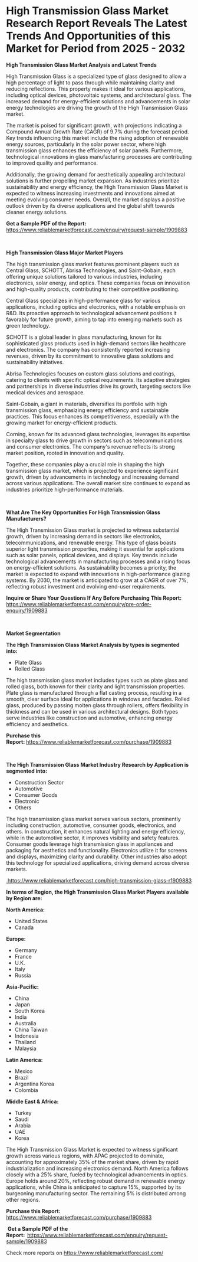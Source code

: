 <p><h1>High Transmission Glass Market Research Report Reveals The Latest Trends And Opportunities of this Market for Period from 2025 - 2032</h1></p><p><strong>High Transmission Glass Market Analysis and Latest Trends</strong></p>
<p><p>High Transmission Glass is a specialized type of glass designed to allow a high percentage of light to pass through while maintaining clarity and reducing reflections. This property makes it ideal for various applications, including optical devices, photovoltaic systems, and architectural glass. The increased demand for energy-efficient solutions and advancements in solar energy technologies are driving the growth of the High Transmission Glass market.</p><p>The market is poised for significant growth, with projections indicating a Compound Annual Growth Rate (CAGR) of 9.7% during the forecast period. Key trends influencing this market include the rising adoption of renewable energy sources, particularly in the solar power sector, where high transmission glass enhances the efficiency of solar panels. Furthermore, technological innovations in glass manufacturing processes are contributing to improved quality and performance.</p><p>Additionally, the growing demand for aesthetically appealing architectural solutions is further propelling market expansion. As industries prioritize sustainability and energy efficiency, the High Transmission Glass Market is expected to witness increasing investments and innovations aimed at meeting evolving consumer needs. Overall, the market displays a positive outlook driven by its diverse applications and the global shift towards cleaner energy solutions.</p></p>
<p><strong>Get a Sample PDF of the Report:&nbsp;</strong> <a href="https://www.reliablemarketforecast.com/enquiry/request-sample/1909883?utm_campaign=3123&utm_medium=2&utm_source=Github&utm_content=ia&utm_term=01042025&utm_id=high-transmission-glass">https://www.reliablemarketforecast.com/enquiry/request-sample/1909883</a></p>
<p>&nbsp;</p>
<p><strong>High Transmission Glass Major Market Players</strong></p>
<p><p>The high transmission glass market features prominent players such as Central Glass, SCHOTT, Abrisa Technologies, and Saint-Gobain, each offering unique solutions tailored to various industries, including electronics, solar energy, and optics. These companies focus on innovation and high-quality products, contributing to their competitive positioning.</p><p>Central Glass specializes in high-performance glass for various applications, including optics and electronics, with a notable emphasis on R&D. Its proactive approach to technological advancement positions it favorably for future growth, aiming to tap into emerging markets such as green technology.</p><p>SCHOTT is a global leader in glass manufacturing, known for its sophisticated glass products used in high-demand sectors like healthcare and electronics. The company has consistently reported increasing revenues, driven by its commitment to innovative glass solutions and sustainability initiatives.</p><p>Abrisa Technologies focuses on custom glass solutions and coatings, catering to clients with specific optical requirements. Its adaptive strategies and partnerships in diverse industries drive its growth, targeting sectors like medical devices and aerospace.</p><p>Saint-Gobain, a giant in materials, diversifies its portfolio with high transmission glass, emphasizing energy efficiency and sustainable practices. This focus enhances its competitiveness, especially with the growing market for energy-efficient products.</p><p>Corning, known for its advanced glass technologies, leverages its expertise in specialty glass to drive growth in sectors such as telecommunications and consumer electronics. The company's revenue reflects its strong market position, rooted in innovation and quality.</p><p>Together, these companies play a crucial role in shaping the high transmission glass market, which is projected to experience significant growth, driven by advancements in technology and increasing demand across various applications. The overall market size continues to expand as industries prioritize high-performance materials.</p></p>
<p>&nbsp;</p>
<p><strong>What Are The Key Opportunities For High Transmission Glass Manufacturers?</strong></p>
<p><p>The High Transmission Glass market is projected to witness substantial growth, driven by increasing demand in sectors like electronics, telecommunications, and renewable energy. This type of glass boasts superior light transmission properties, making it essential for applications such as solar panels, optical devices, and displays. Key trends include technological advancements in manufacturing processes and a rising focus on energy-efficient solutions. As sustainability becomes a priority, the market is expected to expand with innovations in high-performance glazing systems. By 2030, the market is anticipated to grow at a CAGR of over 7%, reflecting robust investment and evolving end-user requirements.</p></p>
<p><strong>Inquire or Share Your Questions If Any Before Purchasing This Report:</strong> <a href="https://www.reliablemarketforecast.com/enquiry/pre-order-enquiry/1909883?utm_campaign=3123&utm_medium=2&utm_source=Github&utm_content=ia&utm_term=01042025&utm_id=high-transmission-glass">https://www.reliablemarketforecast.com/enquiry/pre-order-enquiry/1909883</a></p>
<p>&nbsp;</p>
<p><strong>Market Segmentation</strong></p>
<p><strong>The High Transmission Glass Market Analysis by types is segmented into:</strong></p>
<p><ul><li>Plate Glass</li><li>Rolled Glass</li></ul></p>
<p><p>The high transmission glass market includes types such as plate glass and rolled glass, both known for their clarity and light transmission properties. Plate glass is manufactured through a flat casting process, resulting in a smooth, clear surface ideal for applications in windows and facades. Rolled glass, produced by passing molten glass through rollers, offers flexibility in thickness and can be used in various architectural designs. Both types serve industries like construction and automotive, enhancing energy efficiency and aesthetics.</p></p>
<p><strong>Purchase this Report:&nbsp;</strong><a href="https://www.reliablemarketforecast.com/purchase/1909883?utm_campaign=3123&utm_medium=2&utm_source=Github&utm_content=ia&utm_term=01042025&utm_id=high-transmission-glass">https://www.reliablemarketforecast.com/purchase/1909883</a></p>
<p>&nbsp;</p>
<p><strong>The High Transmission Glass Market Industry Research by Application is segmented into:</strong></p>
<p><ul><li>Construction Sector</li><li>Automotive</li><li>Consumer Goods</li><li>Electronic</li><li>Others</li></ul></p>
<p><p>The high transmission glass market serves various sectors, prominently including construction, automotive, consumer goods, electronics, and others. In construction, it enhances natural lighting and energy efficiency, while in the automotive sector, it improves visibility and safety features. Consumer goods leverage high transmission glass in appliances and packaging for aesthetics and functionality. Electronics utilize it for screens and displays, maximizing clarity and durability. Other industries also adopt this technology for specialized applications, driving demand across diverse markets.</p></p>
<p><a href="https://www.reliablemarketforecast.com/high-transmission-glass-r1909883?utm_campaign=3123&utm_medium=2&utm_source=Github&utm_content=ia&utm_term=01042025&utm_id=high-transmission-glass">&nbsp;https://www.reliablemarketforecast.com/high-transmission-glass-r1909883</a></p>
<p><strong>In terms of Region, the High Transmission Glass Market Players available by Region are:</strong></p>
<p>
    <p> <strong> North America: </strong>
        <ul>
            <li>United States</li>
            <li>Canada</li>
        </ul>
        </p> 
    <p> <strong> Europe: </strong>
        <ul>
            <li>Germany</li>
            <li>France</li>
            <li>U.K.</li>
            <li>Italy</li>
            <li>Russia</li>
        </ul>
        </p> 
    <p> <strong> Asia-Pacific: </strong>
        <ul>
            <li>China</li>
            <li>Japan</li>
            <li>South Korea</li>
            <li>India</li>
            <li>Australia</li>
            <li>China Taiwan</li>
            <li>Indonesia</li>
            <li>Thailand</li>
            <li>Malaysia</li>
        </ul>
        </p> 
    <p> <strong> Latin America: </strong>
        <ul>
            <li>Mexico</li>
            <li>Brazil</li>
            <li>Argentina Korea</li>
            <li>Colombia</li>
        </ul>
        </p> 
    <p> <strong> Middle East & Africa: </strong>
        <ul>
            <li>Turkey</li>
            <li>Saudi</li>
            <li>Arabia</li>
            <li>UAE</li>
            <li>Korea</li>
        </ul>
    </p>
    </p>
<p><p>The High Transmission Glass Market is expected to witness significant growth across various regions, with APAC projected to dominate, accounting for approximately 35% of the market share, driven by rapid industrialization and increasing electronics demand. North America follows closely with a 25% share, fueled by technological advancements in optics. Europe holds around 20%, reflecting robust demand in renewable energy applications, while China is anticipated to capture 15%, supported by its burgeoning manufacturing sector. The remaining 5% is distributed among other regions.</p></p>
<p><strong>Purchase this Report: </strong><a href="https://www.reliablemarketforecast.com/purchase/1909883?utm_campaign=3123&utm_medium=2&utm_source=Github&utm_content=ia&utm_term=01042025&utm_id=high-transmission-glass">https://www.reliablemarketforecast.com/purchase/1909883</a></p>
<p>&nbsp;<strong>Get a Sample PDF of the Report:&nbsp;&nbsp;</strong><a href="https://www.reliablemarketforecast.com/enquiry/request-sample/1909883?utm_campaign=3123&utm_medium=2&utm_source=Github&utm_content=ia&utm_term=01042025&utm_id=high-transmission-glass">https://www.reliablemarketforecast.com/enquiry/request-sample/1909883</a></p>
<p><strong></strong></p>
<p>Check more reports on <a href="https://www.reliablemarketforecast.com/?utm_campaign=3123&utm_medium=2&utm_source=Github&utm_content=ia&utm_term=01042025&utm_id=high-transmission-glass">https://www.reliablemarketforecast.com/</a></p>